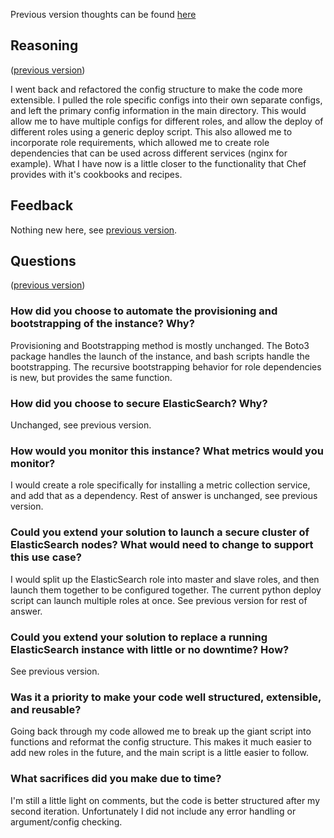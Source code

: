 Previous version thoughts can be found [here](thoughts-v0.1.md)

## Reasoning 
([previous version](thoughts-v0.1.md#reasoning))

I went back and refactored the config structure to make the code more extensible.
I pulled the role specific configs into their own separate configs, and left the primary config information in the main directory.
This would allow me to have multiple configs for different roles, and allow the deploy of different roles using a generic deploy script.
This also allowed me to incorporate role requirements, which allowed me to create role dependencies that can be used across different services (nginx for example).
What I have now is a little closer to the functionality that Chef provides with it's cookbooks and recipes.

## Feedback
Nothing new here, see [previous version](thoughts-v0.1.md#feedback).

## Questions 
([previous version](thoughts-v0.1.md#questions))

### How did you choose to automate the provisioning and bootstrapping of the instance? Why?
Provisioning and Bootstrapping method is mostly unchanged. The Boto3 package handles the launch of the instance, and bash scripts handle the bootstrapping. The recursive bootstrapping behavior for role dependencies is new, but provides the same function.
### How did you choose to secure ElasticSearch? Why?
Unchanged, see previous version.
### How would you monitor this instance? What metrics would you monitor?
I would create a role specifically for installing a metric collection service, and add that as a dependency. Rest of answer is unchanged, see previous version.
### Could you extend your solution to launch a secure cluster of ElasticSearch nodes? What would need to change to support this use case?
I would split up the ElasticSearch role into master and slave roles, and then launch them together to be configured together. The current python deploy script can launch multiple roles at once. See previous version for rest of answer.
### Could you extend your solution to replace a running ElasticSearch instance with little or no downtime? How?
See previous version.
### Was it a priority to make your code well structured, extensible, and reusable?
Going back through my code allowed me to break up the giant script into functions and reformat the config structure. This makes it much easier to add new roles in the future, and the main script is a little easier to follow.
### What sacrifices did you make due to time?
I'm still a little light on comments, but the code is better structured after my second iteration. Unfortunately I did not include any error handling or argument/config checking.
